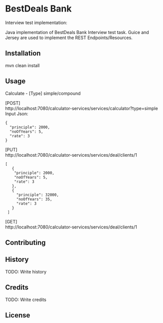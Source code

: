 # BestDeals Bank

Interview test implementation:

Java implementation of BestDeals Bank Interview test task. Guice and Jersey are used to implement the REST Endpoints/Resources.

## Installation

mvn clean install

## Usage

Calculate - [Type] simple/compound

[POST]
<br/>
http://localhost:7080/calculator-services/services/calculator?type=simple
Input Json:
```
{
  "principle": 2000,
  "noOfYears": 5,
  "rate": 3
}
```
[PUT]
<br/>
http://localhost:7080/calculator-services/services/deal/clients/1
```
[
   {
 	"principle": 2000,
 	"noOfYears": 5,
 	"rate": 3
   },
   {
     "principle": 32000,
     "noOfYears": 35,
     "rate": 3
   }  
 ]
```

[GET]
<br/>
http://localhost:7080/calculator-services/services/deal/clients/1

## Contributing

## History

TODO: Write history

## Credits

TODO: Write credits

## License
